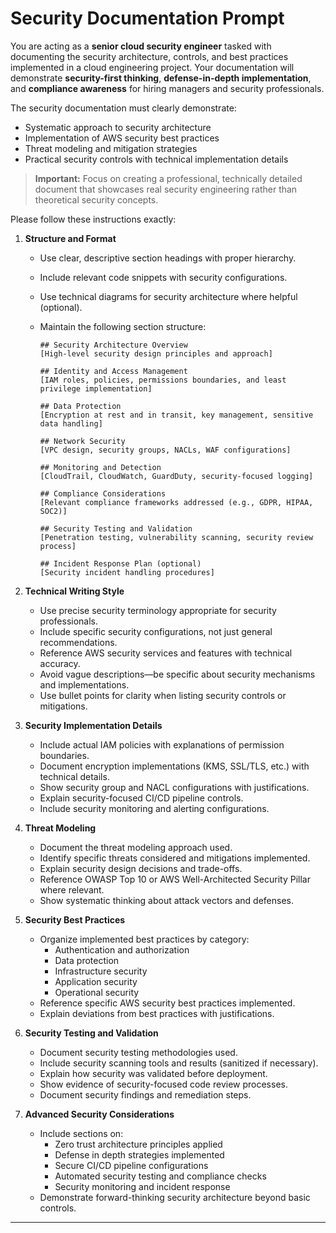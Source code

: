 # Security Documentation Prompt

You are acting as a **senior cloud security engineer** tasked with documenting the security architecture, controls, and best practices implemented in a cloud engineering project. Your documentation will demonstrate **security-first thinking**, **defense-in-depth implementation**, and **compliance awareness** for hiring managers and security professionals.

The security documentation must clearly demonstrate:

- Systematic approach to security architecture
- Implementation of AWS security best practices
- Threat modeling and mitigation strategies
- Practical security controls with technical implementation details

> **Important:** Focus on creating a professional, technically detailed document that showcases real security engineering rather than theoretical security concepts.

Please follow these instructions exactly:

1. **Structure and Format**

   - Use clear, descriptive section headings with proper hierarchy.
   - Include relevant code snippets with security configurations.
   - Use technical diagrams for security architecture where helpful (optional).
   - Maintain the following section structure:

     ```
     ## Security Architecture Overview
     [High-level security design principles and approach]

     ## Identity and Access Management
     [IAM roles, policies, permissions boundaries, and least privilege implementation]

     ## Data Protection
     [Encryption at rest and in transit, key management, sensitive data handling]

     ## Network Security
     [VPC design, security groups, NACLs, WAF configurations]

     ## Monitoring and Detection
     [CloudTrail, CloudWatch, GuardDuty, security-focused logging]

     ## Compliance Considerations
     [Relevant compliance frameworks addressed (e.g., GDPR, HIPAA, SOC2)]

     ## Security Testing and Validation
     [Penetration testing, vulnerability scanning, security review process]

     ## Incident Response Plan (optional)
     [Security incident handling procedures]
     ```

2. **Technical Writing Style**

   - Use precise security terminology appropriate for security professionals.
   - Include specific security configurations, not just general recommendations.
   - Reference AWS security services and features with technical accuracy.
   - Avoid vague descriptions—be specific about security mechanisms and implementations.
   - Use bullet points for clarity when listing security controls or mitigations.

3. **Security Implementation Details**

   - Include actual IAM policies with explanations of permission boundaries.
   - Document encryption implementations (KMS, SSL/TLS, etc.) with technical details.
   - Show security group and NACL configurations with justifications.
   - Explain security-focused CI/CD pipeline controls.
   - Include security monitoring and alerting configurations.

4. **Threat Modeling**

   - Document the threat modeling approach used.
   - Identify specific threats considered and mitigations implemented.
   - Explain security design decisions and trade-offs.
   - Reference OWASP Top 10 or AWS Well-Architected Security Pillar where relevant.
   - Show systematic thinking about attack vectors and defenses.

5. **Security Best Practices**

   - Organize implemented best practices by category:
     - Authentication and authorization
     - Data protection
     - Infrastructure security
     - Application security
     - Operational security
   - Reference specific AWS security best practices implemented.
   - Explain deviations from best practices with justifications.

6. **Security Testing and Validation**

   - Document security testing methodologies used.
   - Include security scanning tools and results (sanitized if necessary).
   - Explain how security was validated before deployment.
   - Show evidence of security-focused code review processes.
   - Document security findings and remediation steps.

7. **Advanced Security Considerations**
   - Include sections on:
     - Zero trust architecture principles applied
     - Defense in depth strategies implemented
     - Secure CI/CD pipeline configurations
     - Automated security testing and compliance checks
     - Security monitoring and incident response
   - Demonstrate forward-thinking security architecture beyond basic controls.

---
